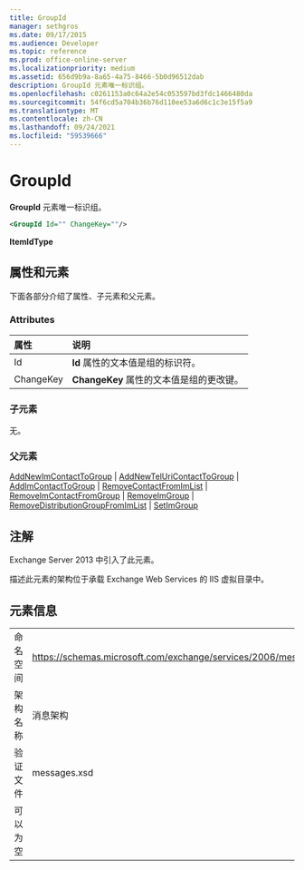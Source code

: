 ```yaml
---
title: GroupId
manager: sethgros
ms.date: 09/17/2015
ms.audience: Developer
ms.topic: reference
ms.prod: office-online-server
ms.localizationpriority: medium
ms.assetid: 656d9b9a-8a65-4a75-8466-5b0d96512dab
description: GroupId 元素唯一标识组。
ms.openlocfilehash: c0261153a0c64a2e54c053597bd3fdc1466480da
ms.sourcegitcommit: 54f6cd5a704b36b76d110ee53a6d6c1c3e15f5a9
ms.translationtype: MT
ms.contentlocale: zh-CN
ms.lasthandoff: 09/24/2021
ms.locfileid: "59539666"
---
```

# <a name="groupid"></a>GroupId

**GroupId** 元素唯一标识组。 
  
```XML
<GroupId Id="" ChangeKey=""/>
```

 **ItemIdType**
## <a name="attributes-and-elements"></a>属性和元素

下面各部分介绍了属性、子元素和父元素。
  
### <a name="attributes"></a>Attributes

|**属性**|**说明**|
|:-----|:-----|
|Id  <br/> |**Id** 属性的文本值是组的标识符。  <br/> |
|ChangeKey  <br/> |**ChangeKey** 属性的文本值是组的更改键。  <br/> |
   
### <a name="child-elements"></a>子元素

无。
  
### <a name="parent-elements"></a>父元素

[AddNewImContactToGroup](addnewimcontacttogroup.md)  | [AddNewTelUriContactToGroup](addnewteluricontacttogroup.md)  | [AddImContactToGroup](addimcontacttogroup.md)  | [RemoveContactFromImList](removecontactfromimlist.md)  | [RemoveImContactFromGroup](removeimcontactfromgroup.md)  | [RemoveImGroup](removeimgroup.md)  | [RemoveDistributionGroupFromImList](removedistributiongroupfromimlist.md)  | [SetImGroup](setimgroup.md)
  
## <a name="remarks"></a>注解

Exchange Server 2013 中引入了此元素。
  
描述此元素的架构位于承载 Exchange Web Services 的 IIS 虚拟目录中。
  
## <a name="element-information"></a>元素信息

|||
|:-----|:-----|
|命名空间  <br/> |https://schemas.microsoft.com/exchange/services/2006/messages  <br/> |
|架构名称  <br/> |消息架构  <br/> |
|验证文件  <br/> |messages.xsd  <br/> |
|可以为空  <br/> ||
   

